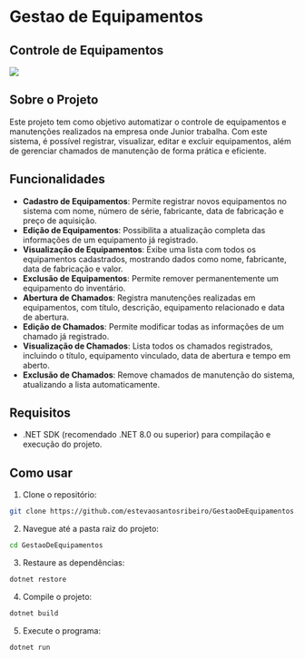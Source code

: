 # Gestao de Equipamentos

## Controle de Equipamentos

![](https://i.imgur.com/q7ouye7.gif)

## Sobre o Projeto

Este projeto tem como objetivo automatizar o controle de equipamentos e manutenções realizados na empresa onde Junior trabalha. Com este sistema, é possível registrar, visualizar, editar e excluir equipamentos, além de gerenciar chamados de manutenção de forma prática e eficiente.

## Funcionalidades

- **Cadastro de Equipamentos**: Permite registrar novos equipamentos no sistema com nome, número de série, fabricante, data de fabricação e preço de aquisição.  
- **Edição de Equipamentos**: Possibilita a atualização completa das informações de um equipamento já registrado.  
- **Visualização de Equipamentos**: Exibe uma lista com todos os equipamentos cadastrados, mostrando dados como nome, fabricante, data de fabricação e valor.  
- **Exclusão de Equipamentos**: Permite remover permanentemente um equipamento do inventário.  
- **Abertura de Chamados**: Registra manutenções realizadas em equipamentos, com título, descrição, equipamento relacionado e data de abertura.  
- **Edição de Chamados**: Permite modificar todas as informações de um chamado já registrado.  
- **Visualização de Chamados**: Lista todos os chamados registrados, incluindo o título, equipamento vinculado, data de abertura e tempo em aberto.  
- **Exclusão de Chamados**: Remove chamados de manutenção do sistema, atualizando a lista automaticamente.

## Requisitos

- .NET SDK (recomendado .NET 8.0 ou superior) para compilação e execução do projeto.

## Como usar

1. Clone o repositório:

```sh
git clone https://github.com/estevaosantosribeiro/GestaoDeEquipamentos.git
```

2. Navegue até a pasta raiz do projeto:

```sh
cd GestaoDeEquipamentos
```

3. Restaure as dependências:

```sh
dotnet restore
```

4. Compile o projeto:

```sh
dotnet build
```

5. Execute o programa:

```sh
dotnet run
```
